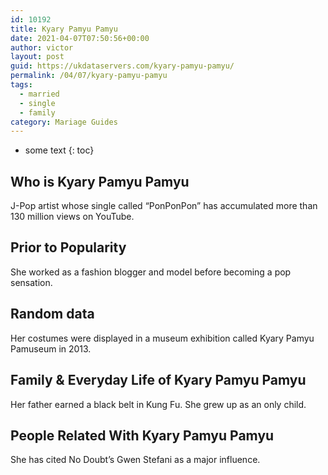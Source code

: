 ```yaml
---
id: 10192
title: Kyary Pamyu Pamyu
date: 2021-04-07T07:50:56+00:00
author: victor
layout: post
guid: https://ukdataservers.com/kyary-pamyu-pamyu/
permalink: /04/07/kyary-pamyu-pamyu  
tags:
  - married
  - single
  - family
category: Mariage Guides
---
```


* some text
{: toc}


## Who is Kyary Pamyu Pamyu



J-Pop artist whose single called &#8220;PonPonPon&#8221; has accumulated more than 130 million views on YouTube.

                
                
                
## Prior to Popularity



She worked as a fashion blogger and model before becoming a pop sensation.

                
                
                
## Random data



Her costumes were displayed in a museum exhibition called Kyary Pamyu Pamuseum in 2013.

                
                
                
## Family & Everyday Life of Kyary Pamyu Pamyu



Her father earned a black belt in Kung Fu. She grew up as an only child.

                
                
                
## People Related With Kyary Pamyu Pamyu



She has cited No Doubt&#8217;s Gwen Stefani as a major influence.

                
              
            
          
          
          